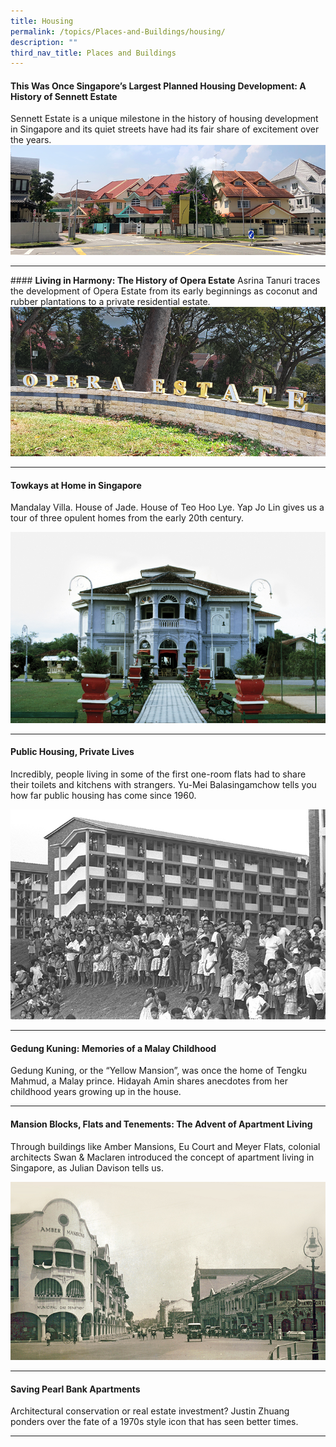 ```yaml
---
title: Housing
permalink: /topics/Places-and-Buildings/housing/
description: ""
third_nav_title: Places and Buildings
---
```

#### <a style="text-decoration: none; font-weight: bold;" href="/vol-18/issue-2/jul-sep-2022/history-sennett-estate">This Was Once Singapore’s Largest Planned Housing Development: A History of Sennett Estate</a>
Sennett Estate is a unique milestone in the history of housing development in Singapore and its quiet streets have had its fair share of excitement over the years. 
<img src="/images/Vol%2018%20Issue%202/A%20History%20of%20Sennett%20Estate/A%20History%20of%20Sennett%20Estate%20-%20Image%201.png">
<hr>
#### <a href="/vol-18/issue-1/apr-to-jun-2022/history-opera-estate" style="text-decoration: none; font-weight: bold;">Living in Harmony: The History of Opera Estate</a> 
Asrina Tanuri traces the development of Opera Estate from its early beginnings as coconut and rubber plantations to a private residential estate.

<img src="/images/Vol%2018%20Issue%201/Opera%20Estate/01%20-%20Opera%20Estate%20sign.png">
<hr>

#### <a href="/vol-17/issue-4/jan-to-mar-2022/towkays-houses" style="text-decoration: none; font-weight: bold;">Towkays at Home in Singapore</a> 
Mandalay Villa. House of Jade. House of Teo Hoo Lye. Yap Jo Lin gives us a tour of three opulent homes from the early 20th century.

<img src="/images/vol-17-issue-4/towkay-house/Main-TKH.jpg">
<hr>


#### <a href="/vol-12/issue-3/oct-dec-2016/publichouse-pvtlives" style="text-decoration: none; font-weight: bold;"> Public Housing, Private Lives</a> 
<p>Incredibly, people living in some of the first one-room flats had to share their toilets and kitchens with strangers. Yu-Mei Balasingamchow tells you how far public housing has come since 1960.</p> 

<img src="/images/Vol-12-issue-3/public-housing-private-lives/02-publichousing-privatelives.jpg">
<hr>

#### <a href="/vol-13/issue-1/apr-jun-2017/gedung-kuning" style="text-decoration: none; font-weight: bold;"> Gedung Kuning: Memories of a Malay Childhood</a>
<p>Gedung Kuning, or the “Yellow Mansion”, was once the home of Tengku Mahmud, a Malay prince. Hidayah Amin shares anecdotes from her childhood years growing up in the house.</p> 
<hr>

#### <a href="/vol-17/issue-2/jul-sep-2021/swanandmaclaren" style="text-decoration: none; font-weight: bold;"> Mansion Blocks, Flats and Tenements: The Advent of Apartment Living</a> 
<p>Through buildings like Amber Mansions, Eu Court and Meyer Flats, colonial architects Swan & Maclaren introduced the concept of apartment living in Singapore, as Julian Davison tells us.</p> 

<img src="/images/vol-17-issue-2/mansions/Mansion_Main.jpg">
<hr>

#### <a href="/vol-12/issue-3/oct-dec-2016/saving-pearl-bank-apt" style="text-decoration: none; font-weight: bold;"> Saving Pearl Bank Apartments</a> 
<p>Architectural conservation or real estate investment? Justin Zhuang ponders over the fate of a 1970s style icon that has seen better times.</p> 
<hr>